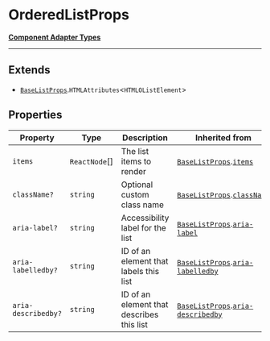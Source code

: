 # OrderedListProps

[**Component Adapter Types**](component-inventory.md)

***

## Extends

- [`BaseListProps`](List.ListTypes.Interface.BaseListProps.md).`HTMLAttributes`\<`HTMLOListElement`\>

## Properties

| Property | Type | Description | Inherited from |
| ------ | ------ | ------ | ------ |
| <a id="items"></a> `items` | `ReactNode`[] | The list items to render | [`BaseListProps`](List.ListTypes.Interface.BaseListProps.md).[`items`](List.ListTypes.Interface.BaseListProps.md#items) |
| <a id="classname"></a> `className?` | `string` | Optional custom class name | [`BaseListProps`](List.ListTypes.Interface.BaseListProps.md).[`className`](List.ListTypes.Interface.BaseListProps.md#classname) |
| <a id="aria-label"></a> `aria-label?` | `string` | Accessibility label for the list | [`BaseListProps`](List.ListTypes.Interface.BaseListProps.md).[`aria-label`](List.ListTypes.Interface.BaseListProps.md#aria-label) |
| <a id="aria-labelledby"></a> `aria-labelledby?` | `string` | ID of an element that labels this list | [`BaseListProps`](List.ListTypes.Interface.BaseListProps.md).[`aria-labelledby`](List.ListTypes.Interface.BaseListProps.md#aria-labelledby) |
| <a id="aria-describedby"></a> `aria-describedby?` | `string` | ID of an element that describes this list | [`BaseListProps`](List.ListTypes.Interface.BaseListProps.md).[`aria-describedby`](List.ListTypes.Interface.BaseListProps.md#aria-describedby) |
